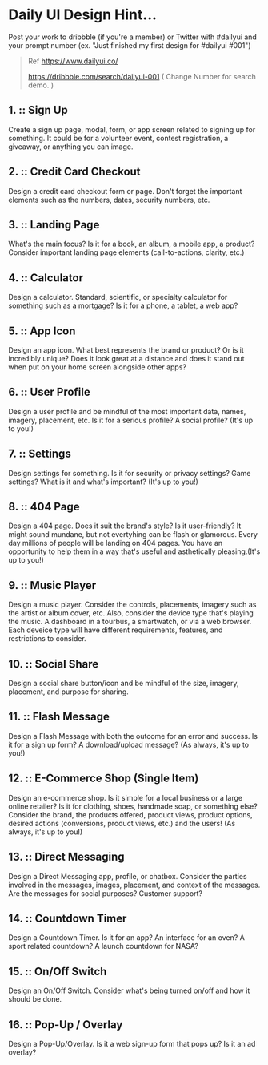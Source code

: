 # Daily UI Design Hint...

Post your work to dribbble (if you're a member) or Twitter with #dailyui and your prompt number (ex. "Just finished my first design for #dailyui #001")

> Ref https://www.dailyui.co/
> 
> https://dribbble.com/search/dailyui-001 ( Change Number for search demo. )

## 1. :: Sign Up

Create a sign up page, modal, form, or app screen related to signing up for something. It could be for a volunteer event, contest registration, a giveaway, or anything you can image.

## 2. :: Credit Card Checkout

Design a credit card checkout form or page. Don't forget the important elements such as the numbers, dates, security numbers, etc.

## 3. :: Landing Page

What's the main focus? Is it for a book, an album, a mobile app, a product? Consider important landing page elements (call-to-actions, clarity, etc.)

## 4. :: Calculator

Design a calculator. Standard, scientific, or specialty calculator for something such as a mortgage? Is it for a phone, a tablet, a web app?

## 5. :: App Icon

Design an app icon. What best represents the brand or product? Or is it incredibly unique? Does it look great at a distance and does it stand out when put on your home screen alongside other apps?

## 6. :: User Profile

Design a user profile and be mindful of the most important data, names, imagery, placement, etc. Is it for a serious profile? A social profile? (It's up to you!)

## 7. :: Settings

Design settings for something. Is it for security or privacy settings? Game settings? What is it and what's important? (It's up to you!)

## 8. :: 404 Page

Design a 404 page. Does it suit the brand's style? Is it user-friendly? It might sound mundane, but not evertyhing can be flash or glamorous. Every day millions of people will be landing on 404 pages. You have an opportunity to help them in a way that's useful and asthetically pleasing.(It's up to you!)

## 9. :: Music Player

Design a music player. Consider the controls, placements, imagery such as the artist or album cover, etc. Also, consider the device type that's playing the music. A dashboard in a tourbus, a smartwatch, or via a web browser. Each deveice type will have different requirements, features, and restrictions to consider.

## 10. :: Social Share

Design a social share button/icon and be mindful of the size, imagery, placement, and purpose for sharing.

## 11. :: Flash Message

Design a Flash Message with both the outcome for an error and success. Is it for a sign up form? A download/upload message? (As always, it's up to you!)

## 12. :: E-Commerce Shop (Single Item)

Design an e-commerce shop. Is it simple for a local business or a large online retailer? Is it for clothing, shoes, handmade soap, or something else? Consider the brand, the products offered, product views, product options, desired actions (conversions, product views, etc.) and the users! (As always, it's up to you!)

## 13. :: Direct Messaging

Design a Direct Messaging app, profile, or chatbox. Consider the parties involved in the messages, images, placement, and context of the messages. Are the messages for social purposes? Customer support?

## 14. :: Countdown Timer

Design a Countdown Timer. Is it for an app? An interface for an oven? A sport related countdown? A launch countdown for NASA?

## 15. :: On/Off Switch

Design an On/Off Switch. Consider what's being turned on/off and how it should be done. 

## 16. :: Pop-Up / Overlay

Design a Pop-Up/Overlay. Is it a web sign-up form that pops up? Is it an ad overlay?

